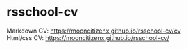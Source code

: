 # rsschool-cv

Markdown CV: https://mooncitizenx.github.io/rsschool-cv/cv  
Html/css CV: https://mooncitizenx.github.io/rsschool-cv/
